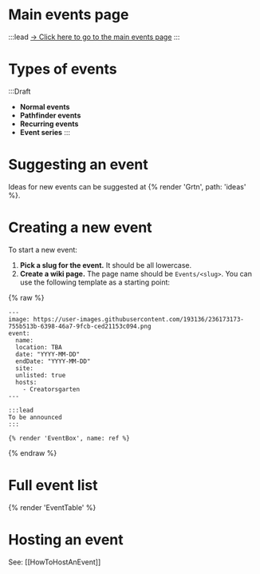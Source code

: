 # Main events page

:::lead
[&rarr; Click here to go to the main events page](/events/)
:::

# Types of events

:::Draft
- **Normal events**
- **Pathfinder events**
- **Recurring events**
- **Event series**
:::

# Suggesting an event

Ideas for new events can be suggested at {% render 'Grtn', path: 'ideas' %}.

# Creating a new event

To start a new event:

1. **Pick a slug for the event.** It should be all lowercase.
2. **Create a wiki page.** The page name should be `Events/<slug>`. You can use the following template as a starting point:

{% raw %}
```
---
image: https://user-images.githubusercontent.com/193136/236173173-755b513b-6398-46a7-9fcb-ced21153c094.png
event:
  name:
  location: TBA
  date: "YYYY-MM-DD"
  endDate: "YYYY-MM-DD"
  site:
  unlisted: true
  hosts:
    - Creatorsgarten
---

:::lead
To be announced
:::

{% render 'EventBox', name: ref %}
```
{% endraw %}

# Full event list

{% render 'EventTable' %}

# Hosting an event

See: [[HowToHostAnEvent]]